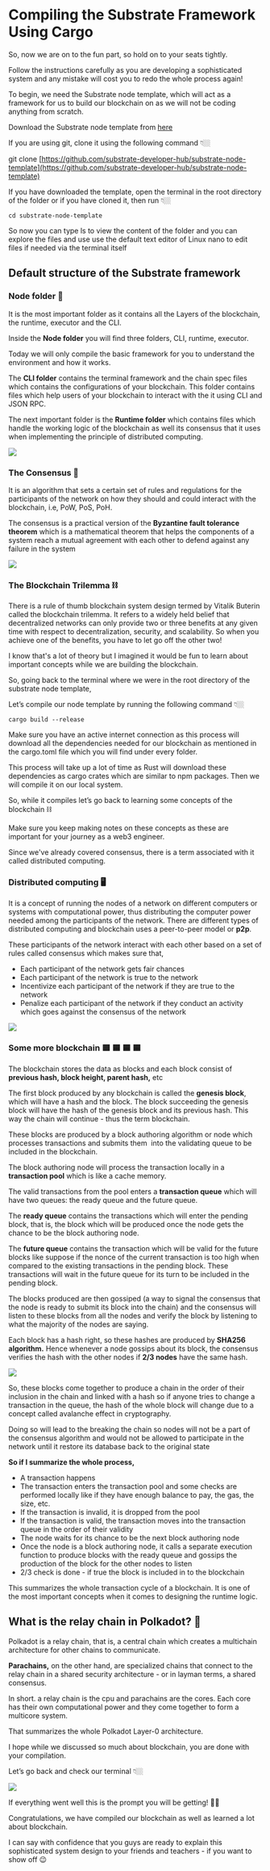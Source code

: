 # Compiling the Substrate Framework Using Cargo

So, now we are on to the fun part, so hold on to your seats tightly.

Follow the instructions carefully as you are developing a sophisticated system and any mistake will cost you to redo the whole process again!

To begin, we need the Substrate node template, which will act as a framework for us to build our blockchain on as we will not be coding anything from scratch.

Download the Substrate node template from [here](https://github.com/substrate-developer-hub/substrate-node-template)

If you are using git, clone it using the following command 👇🏼

git clone [https://github.com/substrate-developer-hub/substrate-node-template](https://github.com/substrate-developer-hub/substrate-node-template)

If you have downloaded the template, open the terminal in the root directory of the folder or if you have cloned it, then run 👇🏼

    cd substrate-node-template

So now you can type ls to view the content of the folder and you can explore the files and use use the default text editor of Linux nano to edit files if needed via the terminal itself

## Default structure of the Substrate framework

### Node folder 📁

It is the most important folder as it contains all the Layers of the blockchain, the runtime, executor and the CLI.

Inside the **Node folder** you will find three folders, CLI, runtime, executor.

Today we will only compile the basic framework for you to understand the environment and how it works.

The **CLI folder** contains the terminal framework and the chain spec files which contains the configurations of your blockchain. This folder contains files which help users of your blockchain to interact with the it using CLI and JSON RPC.

The next important folder is the **Runtime folder** which contains files which handle the working logic of the blockchain as well its consensus that it uses when implementing the principle of distributed computing.

![](https://lh3.googleusercontent.com/8l5xJLErdQWGjaWbMm1YG_Gs1LZSYeb0_lbdV2uRxziTArOrg6XiOSfHUNDmkoo6kAQCvjnCikbg-S3sjmm-GxwnvtUK-HR9xAB1X1E1MnbBaJks5MdN6scyHCM0Kix3rRfzJlSqTxO4xhNmnn5asSL5VjRH2scADtQDXaquB4TR0avSL8CLw-f3BGSNRg)

### The Consensus 🤝

It is an algorithm that sets a certain set of rules and regulations for the participants of the network on how they should and could interact with the blockchain, i.e, PoW, PoS, PoH.

The consensus is a practical version of the **Byzantine fault tolerance theorem** which is a mathematical theorem that helps the components of a system reach a mutual agreement with each other to defend against any failure in the system

![](https://lh4.googleusercontent.com/UGrB19K48SFDNBcLRsnwDyZo7kgNQ0Rpw4EdJfgN2Poq7KQd6F4zLgOA_zmCz4My76rk-tVxIPTuO5dFKoldBLA8ehlWxoIlcADscC2hXnKniHxxM8UNsTQlBcMFiWfmnkOPSLH25mtXcb9LsMmNwR8uLp_T2edRSfjdwC_hzLJK5QDkXK6eW8WYWKgCfw)

### The Blockchain Trilemma ⛓

There is a rule of thumb blockchain system design termed by Vitalik Buterin called the blockchain trilemma. It refers to a widely held belief that decentralized networks can only provide two or three benefits at any given time with respect to decentralization, security, and scalability. So when you achieve one of the benefits, you have to let go off the other two!

I know that's a lot of theory but I imagined it would be fun to learn about important concepts while we are building the blockchain.

So, going back to the terminal where we were in the root directory of the substrate node template,

Let’s compile our node template by running the following command 👇🏼

    cargo build --release

Make sure you have an active internet connection as this process will download all the dependencies needed for our blockchain as mentioned in the cargo.toml file which you will find under every folder.

This process will take up a lot of time as Rust will download these dependencies as cargo crates which are similar to npm packages. Then we will compile it on our local system.

So, while it compiles let’s go back to learning some concepts of the blockchain ⛓

Make sure you keep making notes on these concepts as these are important for your journey as a web3 engineer.

Since we've already covered consensus, there is a term associated with it called distributed computing.

### Distributed computing 🖥

It is a concept of running the nodes of a network on different computers or systems with computational power, thus distributing the computer power needed among the participants of the network. There are different types of distributed computing and blockchain uses a peer-to-peer model or **p2p**.

These participants of the network interact with each other based on a set of rules called consensus which makes sure that,

- Each participant of the network gets fair chances
- Each participant of the network is true to the network
- Incentivize each participant of the network if they are true to the network
- Penalize each participant of the network if they conduct an activity which goes against the consensus of the network

![](https://lh5.googleusercontent.com/j_jo4UasCTkbLzNzqq73V2YqyRlF6oeEpQfnCl7c8h5A_x39mcec50Osqgvs-EfI0P6O8EBT7SIkLbBxvycJCS9iINCG6KLDwwGu4BZO74YCSepqh_y1hOFBF61si18FDkmLgyDL24d9zQ0_Y0I7I2YeIqN2rsPW0ztNP0JAF5wruPIP8JSgAxjEMbkZZA)

### Some more blockchain 🟥 🟦 🟦 🟦

The blockchain stores the data as blocks and each block consist of **previous hash, block height, parent hash,** etc

The first block produced by any blockchain is called the **genesis block**, which will have a hash and the block. The block succeeding the genesis block will have the hash of the genesis block and its previous hash. This way the chain will continue - thus the term blockchain.

These blocks are produced by a block authoring algorithm or node which processes transactions and submits them  into the validating queue to be included in the blockchain.

The block authoring node will process the transaction locally in a **transaction pool** which is like a cache memory.

The valid transactions from the pool enters a **transaction queue** which will have two queues: the ready queue and the future queue.

The **ready queue** contains the transactions which will enter the pending block, that is, the block which will be produced once the node gets the chance to be the block authoring node.

The **future queue** contains the transaction which will be valid for the future blocks like suppose if the nonce of the current transaction is too high when compared to the existing transactions in the pending block. These transactions will wait in the future queue for its turn to be included in the pending block.

The blocks produced are then gossiped (a way to signal the consensus that the node is ready to submit its block into the chain) and the consensus will listen to these blocks from all the nodes and verify the block by listening to what the majority of the nodes are saying.

Each block has a hash right, so these hashes are produced by **SHA256 algorithm.** Hence whenever a node gossips about its block, the consensus verifies the hash with the other nodes if **2/3 nodes** have the same hash.

![](https://lh6.googleusercontent.com/U5iwQfSPJLuxpSPg4qtIKQDdwFtfIFl1uXTF1iU0XVf-hB86-0H27myjaAKBgHn8dn-RiaDgBm75buTbtTR99xi0d0aTSOp9pqGcuJESUNCYPaLTOXynj8NH6CuJ3Z7Bt0MoNQWpVr_ZPpP6uEyulX_rd7ZdfzOSTaOJUY5sJDYsPoeFaO6LA7ed1rgrhw)

So, these blocks come together to produce a chain in the order of their inclusion in the chain and linked with a hash so if anyone tries to change a transaction in the queue, the hash of the whole block will change due to a concept called avalanche effect in cryptography.

Doing so will lead to the breaking the chain so nodes will not be a part of the consensus algorithm and would not be allowed to participate in the network until it restore its database back to the original state

**So if I summarize the whole process,**

- A transaction happens
- The transaction enters the transaction pool and some checks are performed locally like if they have enough balance to pay, the gas, the size, etc.
- If the transaction is invalid, it is dropped from the pool
- If the transaction is valid, the transaction moves into the transaction queue in the order of their validity
- The node waits for its chance to be the next block authoring node
- Once the node is a block authoring node, it calls a separate execution function to produce blocks with the ready queue and gossips the production of the block for the other nodes to listen
- 2/3 check is done - if true the block is included in to the blockchain

This summarizes the whole transaction cycle of a blockchain. It is one of the most important concepts when it comes to designing the runtime logic.

## What is the relay chain in Polkadot? 🔗

Polkadot is a relay chain, that is, a central chain which creates a multichain architecture for other chains to communicate.

**Parachains,** on the other hand, are specialized chains that connect to the relay chain in a shared security architecture - or in layman terms, a shared consensus.

In short. a relay chain is the cpu and parachains are the cores. Each core has their own computational power and they come together to form a multicore system.

That summarizes the whole Polkadot Layer-0 architecture.

I hope while we discussed so much about blockchain, you are done with your compilation.

Let’s go back and check our terminal 👇🏼

![](https://lh6.googleusercontent.com/38ObM2BfZPUeCMi5SYA0ClHGeg4Y8Gdx4ih0DAX6x3t1EUkbNC-Gm81jBKP0V-hzGi3lkwGQA36h0dA9G1grwmdRhTUMq8YBP-u32jQbZUSB1ZLKDkDQMDHPiDUKChksc9eRQxhrTdIMUGKMeROKHpJ7GIkCo3NlKoxo_mmonwPajHjSGJ7zXWK99H4E6w)

If everything went well this is the prompt you will be getting! ☝🏼

Congratulations, we have compiled our blockchain as well as learned a lot about blockchain.

I can say with confidence that you guys are ready to explain this sophisticated system design to your friends and teachers - if you want to show off 😉
